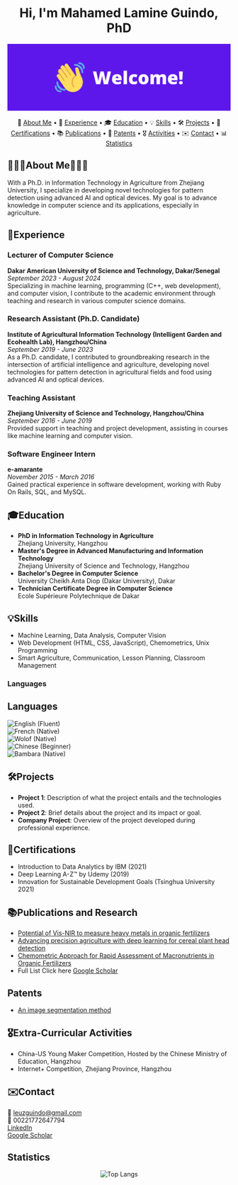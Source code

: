 <h1 align="center">Hi, I'm Mahamed Lamine Guindo, PhD</h1>

<p align="center">
  <img src="https://github.com/guindo/guindo/blob/main/welcome1.png?raw=true" alt="Welcome Banner">
</p>

<p align="center">
  📘 <a href="#about-me" title="About Me">About Me</a> •
  💼 <a href="#experience" title="Experience">Experience</a> •
  🎓 <a href="#education" title="Education">Education</a> •
  💡 <a href="#skills" title="Skills">Skills</a> •
  🛠️ <a href="#projects" title="Projects">Projects</a> •
  📜 <a href="#certifications" title="Certifications">Certifications</a> •
  📚 <a href="#publications-and-research" title="Publications">Publications</a> •
  📄 <a href="#patents" title="Patents">Patents</a> •
  🎖️ <a href="#extra-curricular-activities" title="Activities">Activities</a> •
  ✉️ <a href="#contact" title="Contact">Contact</a> •
  📊 <a href="#statistics" title="Statistics">Statistics</a>
</p>

## 📘📘📘About Me📘📘📘
With a Ph.D. in Information Technology in Agriculture from Zhejiang University, I specialize in developing novel technologies for pattern detection using advanced AI and optical devices. My goal is to advance knowledge in computer science and its applications, especially in agriculture.

## 💼Experience
### Lecturer of Computer Science
**Dakar American University of Science and Technology, Dakar/Senegal**<br>
_September 2023 - August 2024_<br>
Specializing in machine learning, programming (C++, web development), and computer vision, I contribute to the academic environment through teaching and research in various computer science domains.

### Research Assistant (Ph.D. Candidate)
**Institute of Agricultural Information Technology (Intelligent Garden and Ecohealth Lab), Hangzhou/China**<br>
_September 2019 - June 2023_<br>
As a Ph.D. candidate, I contributed to groundbreaking research in the intersection of artificial intelligence and agriculture, developing novel technologies for pattern detection in agricultural fields and food using advanced AI and optical devices.

### Teaching Assistant
**Zhejiang University of Science and Technology, Hangzhou/China**<br>
_September 2016 - June 2019_<br>
Provided support in teaching and project development, assisting in courses like machine learning and computer vision.

### Software Engineer Intern
**e-amarante**<br>
_November 2015 - March 2016_<br>
Gained practical experience in software development, working with Ruby On Rails, SQL, and MySQL.

## 🎓Education
- **PhD in Information Technology in Agriculture**<br>
  Zhejiang University, Hangzhou
- **Master's Degree in Advanced Manufacturing and Information Technology**<br>
  Zhejiang University of Science and Technology, Hangzhou
- **Bachelor's Degree in Computer Science**<br>
  University Cheikh Anta Diop (Dakar University), Dakar
- **Technician Certificate Degree in Computer Science**<br>
  Ecole Supérieure Polytechnique de Dakar

## 💡Skills
- Machine Learning, Data Analysis, Computer Vision
- Web Development (HTML, CSS, JavaScript), Chemometrics, Unix Programming
- Smart Agriculture, Communication, Lesson Planning, Classroom Management

### Languages
## Languages
![English](https://img.shields.io/badge/-English-brightgreen?style=flat&logo=google-translate&logoColor=white) (Fluent)<br>
![French](https://img.shields.io/badge/-French-blue?style=flat&logo=google-translate&logoColor=white) (Native)<br>
![Wolof](https://img.shields.io/badge/-Wolof-red?style=flat&logo=google-translate&logoColor=white) (Native)<br>
![Chinese](https://img.shields.io/badge/-Chinese-yellow?style=flat&logo=google-translate&logoColor=white) (Beginner)<br>
![Bambara](https://img.shields.io/badge/-Bambara-lightgrey?style=flat&logo=google-translate&logoColor=white) (Native)<br>


## 🛠️Projects
- **Project 1**: Description of what the project entails and the technologies used.
- **Project 2**: Brief details about the project and its impact or goal.
- **Company Project**: Overview of the project developed during professional experience.

## 📜Certifications
- Introduction to Data Analytics by IBM (2021)
- Deep Learning A-Z™ by Udemy (2019)
- Innovation for Sustainable Development Goals (Tsinghua University 2021)

## 📚Publications and Research
- [Potential of Vis-NIR to measure heavy metals in organic fertilizers](https://doi.org/10.1016/j.ecoenv.2021.112996)
- [Advancing precision agriculture with deep learning for cereal plant head detection](https://doi.org/10.1016/j.compag.2023.107875)
- [Chemometric Approach for Rapid Assessment of Macronutrients in Organic Fertilizers](https://doi.org/10.3390/molecules28020799)
- Full List Click here [Google Scholar](https://scholar.google.com/citations?user=yourID)


## Patents
- [An image segmentation method](https://patents.google.com/patent/CN107977972B/zh)

## 🎖️Extra-Curricular Activities
- China-US Young Maker Competition, Hosted by the Chinese Ministry of Education, Hangzhou
- Internet+ Competition, Zhejiang Province, Hangzhou

## ✉️Contact
📧 [leuzguindo@gmail.com](mailto:leuzguindo@gmail.com)<br>
📱 00221772647794<br>
[LinkedIn](https://www.linkedin.com/in/mahamedlamineguindo)<br>
[Google Scholar](https://scholar.google.com/citations?user=yourID)

## Statistics
<p align="center">
  <img src="https://github-readme-stats.vercel.app/api/top-langs/?username=guindo&layout=compact" alt="Top Langs">
  <img src="https://github-readme-stats.vercel.app/api?username=guindo&show_icons=true> </p>
